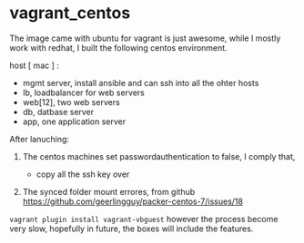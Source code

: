 # vagrant_centos

The image came with ubuntu for vagrant is just awesome, while I mostly work with redhat, I built the following centos environment. 

host [ mac ] : 
- mgmt server, install ansible and can ssh into all the ohter hosts 
- lb, loadbalancer for web servers 
- web[12], two web servers 
- db, datbase server
- app, one application server


After lanuching: 
1. The centos machines set passwordauthentication to false, I comply that, 
    - copy all the ssh key over
    
2. The synced folder mount errores, from github 
https://github.com/geerlingguy/packer-centos-7/issues/18

`vagrant plugin install vagrant-vbguest`
however the process become very slow, hopefully in future, the boxes will include the features. 

